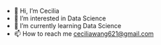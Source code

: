 - 👋 Hi, I’m Cecilia
- 👀 I’m interested in Data Science
- 🌱 I’m currently learning Data Science
- 📫 How to reach me ceciliawang621@gmail.com
